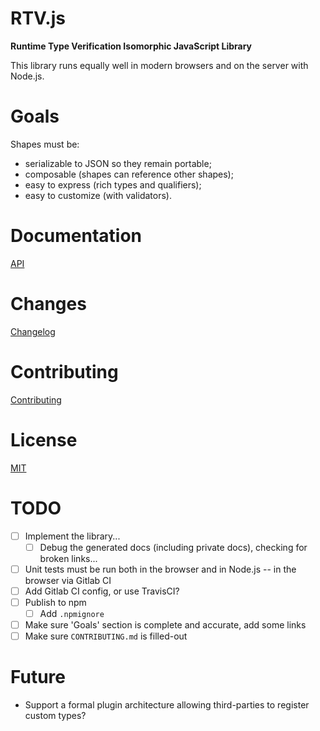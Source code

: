 # RTV.js

__Runtime Type Verification Isomorphic JavaScript Library__

This library runs equally well in modern browsers and on the server with Node.js.

# Goals

Shapes must be:

*   serializable to JSON so they remain portable;
*   composable (shapes can reference other shapes);
*   easy to express (rich types and qualifiers);
*   easy to customize (with validators).

# Documentation

[API](API.md)

# Changes

[Changelog](CHANGELOG.md)

# Contributing

[Contributing](CONTRIBUTING.md)

# License

[MIT](LICENSE)

# TODO

- [ ] Implement the library...
    - [ ] Debug the generated docs (including private docs), checking for broken links...
- [ ] Unit tests must be run both in the browser and in Node.js -- in the browser via Gitlab CI
- [ ] Add Gitlab CI config, or use TravisCI?
- [ ] Publish to npm
    - [ ] Add `.npmignore`
- [ ] Make sure 'Goals' section is complete and accurate, add some links
- [ ] Make sure `CONTRIBUTING.md` is filled-out

# Future

*   Support a formal plugin architecture allowing third-parties to register custom types?
